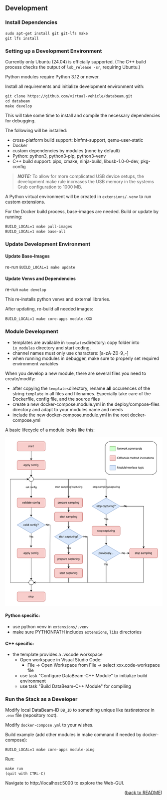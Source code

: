 ## Development

### Install Dependencies
```
sudo apt-get install git git-lfs make
git lfs install
```


### Setting up a Development Environment
Currently only Ubuntu (24.04) is officially supported. (The C++ build process checks the output of `lsb_release -sr`, requiring Ubuntu.)

Python modules require Python 3.12 or newer.

Install all requirements and initialize development environment with:
```
git clone https://github.com/virtual-vehicle/databeam.git
cd databeam
make develop
```
This will take some time to install and compile the necessary dependencies for debugging.

The following will be installed:
* cross-platform build support: binfmt-support, qemu-user-static
* Docker
* custom dependencies by modules (none by default)
* Python: python3, python3-pip, python3-venv
* C++ build support: pipx, cmake, ninja-build, libusb-1.0-0-dev, pkg-config

> **_NOTE:_** To allow for more complicated USB device setups, the development make rule increases the USB memory in the systems Grub configuration to 1000 MB.

A Python virtual environment will be created in `extensions/.venv` to run custom extensions.

For the Docker build process, base-images are needed. Build or update by running:
```
BUILD_LOCAL=1 make pull-images
BUILD_LOCAL=1 make base-all
```

### Update Development Environment
#### Update Base-Images
re-run `BUILD_LOCAL=1 make update`

#### Update Venvs and Dependencies
re-run `make develop`

This re-installs python venvs and external libraries.

After updating, re-build all needed images:

`BUILD_LOCAL=1 make core-apps module-XXX`


### Module Development
* templates are available in `templates`directory: copy folder into `io_modules` directory and start coding.
* channel names must only use characters: [a-zA-Z0-9_-]
* when running modules in debugger, make sure to properly set required environment variables

When you develop a new module, there are several files you need to create/modify:

* after copying the `templates`directory, rename **all** occurences of the string `template` in all files and filenames. Especially take care of the Dockerfile, config file, and the source files
* create a new docker-compose.module.yml in the deploy/compose-files directory and adapt to your modules name and needs
* include the new docker-compose.module.yml in the root docker-compose.yml

A basic lifecycle of a module looks like this:
<div align="center">
  <img alt="IO-Module lifecycle" src="io_module_lifecycle.svg">
</div>

#### Python specific:
* use python venv in `extensions/.venv`
* make sure PYTHONPATH includes `extensions`, `libs` directories

#### C++ specific:
* the template provides a .vscode workspace
  - Open workspace in Visual Studio Code:
    - File -> Open Workspace from File -> select xxx.code-workspace file
  - use task "Configure DataBeam-C++ Module" to initialize build environment
  - use task "Build DataBeam-C++ Module" for compiling

### Run the Stack as a Developer
Modify local DataBeam-ID `DB_ID` to something unique like *testinstance* in `.env` file (repository root).

Modify `docker-compose.yml` to your wishes.

Build example (add other modules in make command if needed by docker-compose):
```
BUILD_LOCAL=1 make core-apps module-ping
```

Run:
```
make run
(quit with CTRL-C)
```
Navigate to http://localhost:5000 to explore the Web-GUI.

<div align="right">(<a href="README.md">back to README</a>)</div>
